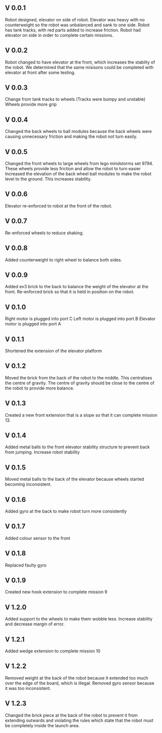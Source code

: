 ## V 0.0.1
Robot designed, elevator on side of robot. Elevator was heavy with no counterweight so the robot was unbalanced and sank to one side. 
Robot has tank tracks, with red parts added to increase friction.
Robot had elevator on side in order to complete certain missions.

## V 0.0.2
Robot changed to have elevator at the front, which increases the stablity of the robot. 
We determined that the same misisons could be completed with elevator at front after some testing.

## V 0.0.3
Change from tank tracks to wheels (Tracks were bumpy and unstable)
Wheels provide more grip

## V 0.0.4
Changed the back wheels to ball modules because the back wheels were causing unnecessary friction and making the robot not turn easily.

## V 0.0.5 
Changed the front wheels to large wheels from lego mindstorms set 9794.
These wheels provide less friction and allow the robot to turn easier
Increased the elevation of the back wheel ball modules to make the robot level to the ground. This increases stability.

## V 0.0.6
Elevator re-enforced to robot at the front of the robot.

## V 0.0.7
Re-enforced wheels to reduce shaking.

## V 0.0.8
Added counterweight to right wheel to balance both sides.

## V 0.0.9
Added ev3 brick to the back to balance the weight of the elevator at the front. 
Re-enforced brick so that it is held in position on the robot.

## V 0.1.0
Right motor is plugged into port C
Left motor is plugged into port B
Elevator motor is plugged into port A

## V 0.1.1 
Shortened the extension of the elevator platform

## V 0.1.2
Moved the brick from the back of the robot to the middle. This centralises the centre of gravity.
The centre of gravity should be close to the centre of the robot to provide more balance. 

## V 0.1.3
Created a new front extension that is a slope so that it can complete mission 13.

## V 0.1.4
Added metal balls to the front elevator stability structure to prevent back from jumping. 
Increase robot stability

## V 0.1.5
Moved metal balls to the back of the elevator because wheels started becoming inconsistent.

## V 0.1.6
Added gyro at the back to make robot turn more consistently

## V 0.1.7
Added colour sensor to the front

## V 0.1.8
Replaced faulty gyro

## V 0.1.9
Created new hook extension to complete mission 9

## V 1.2.0
Added support to the wheels to make them wobble less.
Increase stability and decrease margin of error.

## V 1.2.1 
Added wedge extension to complete mission 10

## V 1.2.2
Removed weight at the back of the robot because it extended too much over the edge of the board, which is illegal.
Removed gyro sensor because it was too inconsistent.

## V 1.2.3
Changed the brick piece at the back of the robot to prevent it from extending outwards and violating the rules which state that the robot must be completely inside the launch area. 
